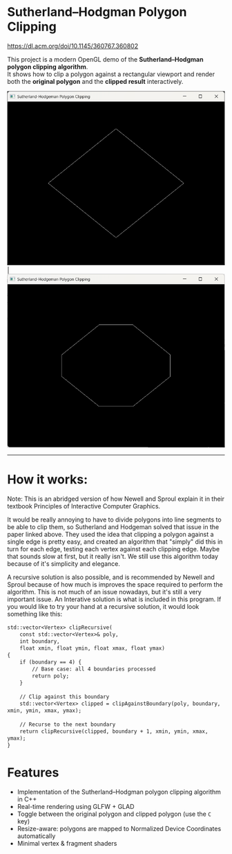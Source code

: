 # Sutherland–Hodgman Polygon Clipping

https://dl.acm.org/doi/10.1145/360767.360802

This project is a modern OpenGL demo of the **Sutherland–Hodgman polygon clipping algorithm**.  
It shows how to clip a polygon against a rectangular viewport and render both the **original polygon** and the **clipped result** interactively.

![SC1](SC1.png) | ![SC2](SC2.png)

---

# How it works:
Note: This is an abridged version of how Newell and Sproul explain it in their textbook Principles of Interactive Computer Graphics.

It would be really annoying to have to divide polygons into line segments to be able to clip them, so Sutherland and Hodgeman solved that issue in the paper linked above.
They used the idea that clipping a polygon against a single edge is pretty easy, and created an algorithm that "simply" did this in turn for each edge, testing each vertex against each clipping edge.
Maybe that sounds slow at first, but it really isn't. We still use this algorithm today because of it's simplicity and elegance.

A recursive solution is also possible, and is recommended by Newell and Sproul because of how much is improves the space required to perform the algorithm. This is not much of an issue nowadays, but it's still a very important issue. An Interative solution is what is included in this program. If you would like to try your hand at a recursive solution, it would look something like this:

```
std::vector<Vertex> clipRecursive(
    const std::vector<Vertex>& poly,
    int boundary,
    float xmin, float ymin, float xmax, float ymax)
{
    if (boundary == 4) {
        // Base case: all 4 boundaries processed
        return poly;
    }

    // Clip against this boundary
    std::vector<Vertex> clipped = clipAgainstBoundary(poly, boundary, xmin, ymin, xmax, ymax);

    // Recurse to the next boundary
    return clipRecursive(clipped, boundary + 1, xmin, ymin, xmax, ymax);
}
```

# Features
- Implementation of the Sutherland–Hodgman polygon clipping algorithm in C++  
- Real-time rendering using GLFW + GLAD  
- Toggle between the original polygon and clipped polygon (use the `C` key)  
- Resize-aware: polygons are mapped to Normalized Device Coordinates automatically  
- Minimal vertex & fragment shaders
